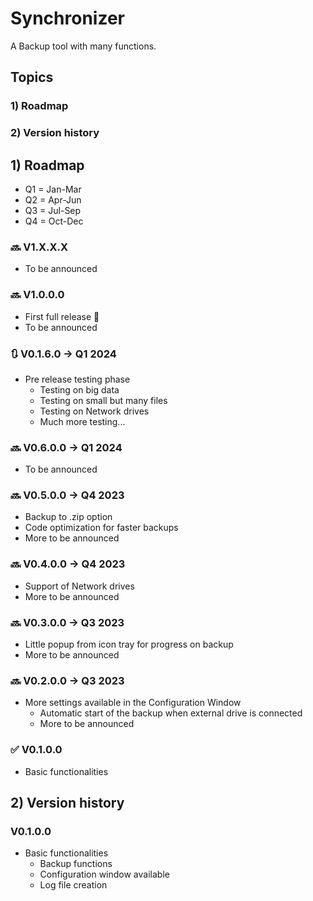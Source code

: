 # Synchronizer
A Backup tool with many functions.
## Topics
### 1) Roadmap
### 2) Version history

## 1) Roadmap
- Q1 = Jan-Mar
- Q2 = Apr-Jun
- Q3 = Jul-Sep
- Q4 = Oct-Dec

### 🔜 V1.X.X.X
- To be announced

### 🔜 V1.0.0.0 
- First full release 🥳
- To be announced

### 🔃 V0.1.6.0 -> Q1 2024
- Pre release testing phase
  - Testing on big data
  - Testing on small but many files
  - Testing on Network drives
  - Much more testing...

### 🔜 V0.6.0.0 -> Q1 2024
- To be announced

### 🔜 V0.5.0.0 -> Q4 2023
- Backup to .zip option
- Code optimization for faster backups
- More to be announced

### 🔜 V0.4.0.0 -> Q4 2023
- Support of Network drives
- More to be announced

### 🔜 V0.3.0.0 -> Q3 2023
- Little popup from icon tray for progress on backup
- More to be announced

### 🔜 V0.2.0.0 -> Q3 2023
- More settings available in the Configuration Window
  - Automatic start of the backup when external drive is connected
  - More to be announced

### ✅ V0.1.0.0
- Basic functionalities

 ## 2) Version history
 ### V0.1.0.0
 - Basic functionalities
   - Backup functions
   - Configuration window available
   - Log file creation
